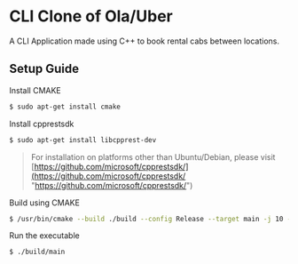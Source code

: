 # CLI Clone of Ola/Uber

A CLI Application made using C++ to book rental cabs between locations.

## Setup Guide

Install CMAKE

```bash
$ sudo apt-get install cmake
```

Install cpprestsdk

```bash
$ sudo apt-get install libcpprest-dev
```

> For installation on platforms other than Ubuntu/Debian, please visit [https://github.com/microsoft/cpprestsdk/](https://github.com/microsoft/cpprestsdk/ "https://github.com/microsoft/cpprestsdk/")

Build using CMAKE

```bash
$ /usr/bin/cmake --build ./build --config Release --target main -j 10 --
```

Run the executable

```bash
$ ./build/main
```

